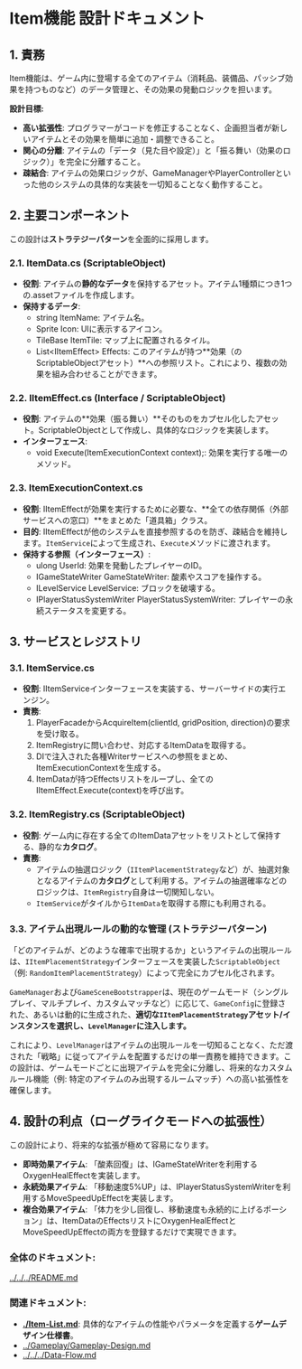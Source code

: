 # **Item機能 設計ドキュメント**

## **1\. 責務**

Item機能は、ゲーム内に登場する全てのアイテム（消耗品、装備品、パッシブ効果を持つものなど）のデータ管理と、その効果の発動ロジックを担います。

**設計目標:**

* **高い拡張性**: プログラマーがコードを修正することなく、企画担当者が新しいアイテムとその効果を簡単に追加・調整できること。  
* **関心の分離**: アイテムの「データ（見た目や設定）」と「振る舞い（効果のロジック）」を完全に分離すること。  
* **疎結合**: アイテムの効果ロジックが、GameManagerやPlayerControllerといった他のシステムの具体的な実装を一切知ることなく動作すること。

## **2\. 主要コンポーネント**

この設計は**ストラテジーパターン**を全面的に採用します。

### **2.1. ItemData.cs (ScriptableObject)**

* **役割**: アイテムの**静的なデータ**を保持するアセット。アイテム1種類につき1つの.assetファイルを作成します。  
* **保持するデータ**:  
  * string ItemName: アイテム名。  
  * Sprite Icon: UIに表示するアイコン。  
  * TileBase ItemTile: マップ上に配置されるタイル。  
  * List\<IItemEffect\> Effects: このアイテムが持つ\*\*効果（のScriptableObjectアセット）\*\*への参照リスト。これにより、複数の効果を組み合わせることができます。

### **2.2. IItemEffect.cs (Interface / ScriptableObject)**

* **役割**: アイテムの\*\*効果（振る舞い）\*\*そのものをカプセル化したアセット。ScriptableObjectとして作成し、具体的なロジックを実装します。  
* **インターフェース**:  
  * void Execute(ItemExecutionContext context);: 効果を実行する唯一のメソッド。

### **2.3. ItemExecutionContext.cs**

* **役割**: IItemEffectが効果を実行するために必要な、\*\*全ての依存関係（外部サービスへの窓口）\*\*をまとめた「道具箱」クラス。  
* **目的**: IItemEffectが他のシステムを直接参照するのを防ぎ、疎結合を維持します。`ItemService`によって生成され、`Execute`メソッドに渡されます。  
* **保持する参照（インターフェース）**:  
  * ulong UserId: 効果を発動したプレイヤーのID。  
  * IGameStateWriter GameStateWriter: 酸素やスコアを操作する。  
  * ILevelService LevelService: ブロックを破壊する。  
  * IPlayerStatusSystemWriter PlayerStatusSystemWriter: プレイヤーの永続ステータスを変更する。

## **3\. サービスとレジストリ**

### **3.1. ItemService.cs**

* **役割**: IItemServiceインターフェースを実装する、サーバーサイドの実行エンジン。  
* **責務**:  
  1. PlayerFacadeからAcquireItem(clientId, gridPosition, direction)の要求を受け取る。  
  2. ItemRegistryに問い合わせ、対応するItemDataを取得する。  
  3. DIで注入された各種Writerサービスへの参照をまとめ、ItemExecutionContextを生成する。  
  4. ItemDataが持つEffectsリストをループし、全てのIItemEffect.Execute(context)を呼び出す。

### **3.2. ItemRegistry.cs (ScriptableObject)**

*   **役割**: ゲーム内に存在する全てのItemDataアセットをリストとして保持する、静的な**カタログ**。
*   **責務**:
    *   アイテムの抽選ロジック（`IItemPlacementStrategy`など）が、抽選対象となるアイテムの**カタログ**として利用する。アイテムの抽選確率などのロジックは、`ItemRegistry`自身は一切関知しない。
    *   `ItemService`がタイルから`ItemData`を取得する際にも利用される。

### **3.3. アイテム出現ルールの動的な管理 (ストラテジーパターン)**

「どのアイテムが、どのような確率で出現するか」というアイテムの出現ルールは、`IItemPlacementStrategy`インターフェースを実装した`ScriptableObject`（例: `RandomItemPlacementStrategy`）によって完全にカプセル化されます。

`GameManager`および`GameSceneBootstrapper`は、現在のゲームモード（シングルプレイ、マルチプレイ、カスタムマッチなど）に応じて、`GameConfig`に登録された、あるいは動的に生成された、**適切な`IItemPlacementStrategy`アセット/インスタンスを選択し、`LevelManager`に注入します。**

これにより、`LevelManager`はアイテムの出現ルールを一切知ることなく、ただ渡された「戦略」に従ってアイテムを配置するだけの単一責務を維持できます。この設計は、ゲームモードごとに出現アイテムを完全に分離し、将来的なカスタムルール機能（例: 特定のアイテムのみ出現するルームマッチ）への高い拡張性を確保します。

## **4\. 設計の利点（ローグライクモードへの拡張性）**

この設計により、将来的な拡張が極めて容易になります。

* **即時効果アイテム**: 「酸素回復」は、IGameStateWriterを利用するOxygenHealEffectを実装します。  
* **永続効果アイテム**: 「移動速度5%UP」は、IPlayerStatusSystemWriterを利用するMoveSpeedUpEffectを実装します。  
* **複合効果アイテム**: 「体力を少し回復し、移動速度も永続的に上げるポーション」は、ItemDataのEffectsリストにOxygenHealEffectとMoveSpeedUpEffectの両方を登録するだけで実現できます。

### **全体のドキュメント:**　
[../../../README.md](../../../README.md)
### **関連ドキュメント:**
* **[./Item-List.md](./Item-List.md)**: 具体的なアイテムの性能やパラメータを定義する**ゲームデザイン仕様書**。
* [../Gameplay/Gameplay-Design.md](../Gameplay/Gameplay-Design.md)  
* [../../../Data-Flow.md](../../../Data-Flow.md)